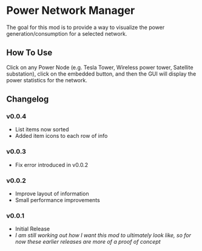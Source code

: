 # Power Network Manager
The goal for this mod is to provide a way to visualize the power generation/consumption for a selected network.

## How To Use
Click on any Power Node (e.g. Tesla Tower, Wireless power tower, Satellite substation), click on the embedded button, and then the GUI will display the power statistics for the network.

## Changelog

### v0.0.4
- List items now sorted
- Added item icons to each row of info

### v0.0.3
- Fix error introduced in v0.0.2

### v0.0.2
- Improve layout of information
- Small performance improvements

### v0.0.1
- Initial Release
- _I am still working out how I want this mod to ultimately look like, so for now these earlier releases are more of a proof of concept_
